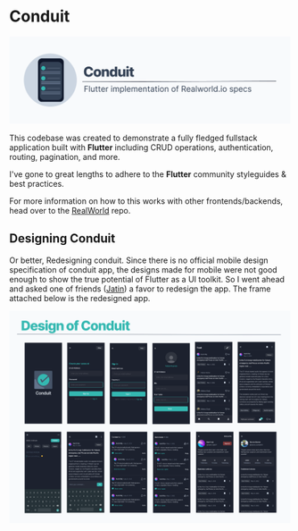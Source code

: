 # Conduit

![conduit banner](public/banner.png)



This codebase was created to demonstrate a fully fledged fullstack application built with **Flutter** including CRUD operations, authentication, routing, pagination, and more.

I've gone to great lengths to adhere to the **Flutter** community styleguides & best practices.

For more information on how to this works with other frontends/backends, head over to the [RealWorld](https://github.com/gothinkster/realworld) repo.

## Designing Conduit

Or better, Redesigning conduit. Since there is no official mobile design specification of conduit app, the designs made for mobile were not good enough to show the true potential of Flutter as a UI toolkit. So I went ahead and asked one of friends ([Jatin](https://www.linkedin.com/in/jatin-raj/)) a favor to redesign the app. The frame attached below is the redesigned app.

![Conduit design](public/design-frame.png)



